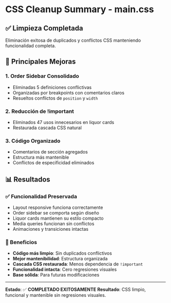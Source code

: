 # CSS Cleanup Summary - main.css

## ✅ Limpieza Completada
Eliminación exitosa de duplicados y conflictos CSS manteniendo funcionalidad completa.

## 🔧 Principales Mejoras

### 1. **Order Sidebar Consolidado**
- Eliminadas 5 definiciones conflictivas
- Organizadas por breakpoints con comentarios claros
- Resueltos conflictos de `position` y `width`

### 2. **Reducción de !important**
- Eliminados 47 usos innecesarios en liquor cards
- Restaurada cascada CSS natural

### 3. **Código Organizado**
- Comentarios de sección agregados
- Estructura más mantenible
- Conflictos de especificidad eliminados

## 📊 Resultados

### ✅ Funcionalidad Preservada
- Layout responsive funciona correctamente
- Order sidebar se comporta según diseño
- Liquor cards mantienen su estilo compacto
- Media queries funcionan sin conflictos
- Animaciones y transiciones intactas

### 🚀 Beneficios
- **Código más limpio**: Sin duplicados conflictivos
- **Mejor mantenibilidad**: Estructura organizada
- **Cascada CSS restaurada**: Menos dependencia de `!important`
- **Funcionalidad intacta**: Cero regresiones visuales
- **Base sólida**: Para futuras modificaciones

---

**Estado**: ✅ **COMPLETADO EXITOSAMENTE**
**Resultado**: CSS limpio, funcional y mantenible sin regresiones visuales.